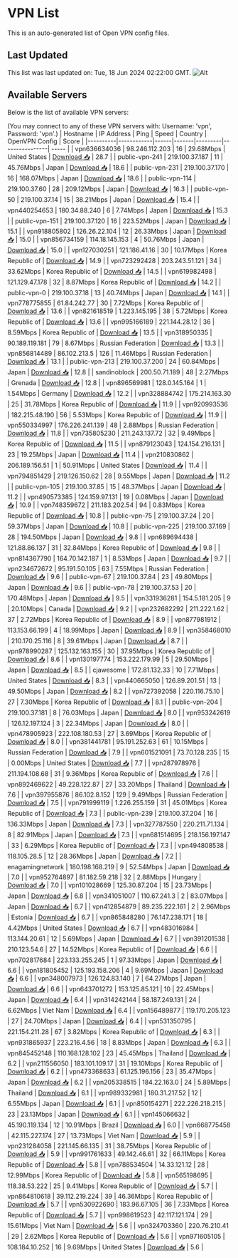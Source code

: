 # VPN List

This is an auto-generated list of Open VPN config files.

## Last Updated

This list was last updated on: Tue, 18 Jun 2024 02:22:00 GMT.
![Alt](https://repobeats.axiom.co/api/embed/186b98318ef1479477931607c1ad7d823f12451f.svg "Repobeats analytics image")

## Available Servers

Below is the list of available VPN servers:

(You may connect to any of these VPN servers with: Username: 'vpn', Password: 'vpn'.)
| Hostname | IP Address | Ping | Speed | Country | OpenVPN Config | Score |
|----------|------------|------|-------|---------|----------------| ----- |
| vpn636634036 | 98.246.112.203 | 16 | 29.68Mbps | United States | [Download 📥](./configs/server_0_US.ovpn) | 28.7 |
| public-vpn-241 | 219.100.37.187 | 11 | 45.76Mbps | Japan | [Download 📥](./configs/server_1_JP.ovpn) | 18.6 |
| public-vpn-231 | 219.100.37.170 | 16 | 168.07Mbps | Japan | [Download 📥](./configs/server_2_JP.ovpn) | 18.6 |
| public-vpn-114 | 219.100.37.60 | 28 | 209.12Mbps | Japan | [Download 📥](./configs/server_3_JP.ovpn) | 16.3 |
| public-vpn-50 | 219.100.37.14 | 15 | 38.21Mbps | Japan | [Download 📥](./configs/server_4_JP.ovpn) | 15.4 |
| vpn440254653 | 180.34.88.240 | 6 | 7.74Mbps | Japan | [Download 📥](./configs/server_5_JP.ovpn) | 15.3 |
| public-vpn-151 | 219.100.37.120 | 16 | 223.52Mbps | Japan | [Download 📥](./configs/server_6_JP.ovpn) | 15.1 |
| vpn918805802 | 126.26.22.104 | 12 | 26.33Mbps | Japan | [Download 📥](./configs/server_7_JP.ovpn) | 15.0 |
| vpn856734159 | 114.18.145.153 | 4 | 50.76Mbps | Japan | [Download 📥](./configs/server_8_JP.ovpn) | 15.0 |
| vpn127030251 | 121.186.41.16 | 30 | 10.17Mbps | Korea Republic of | [Download 📥](./configs/server_9_KR.ovpn) | 14.9 |
| vpn723292428 | 203.243.51.121 | 34 | 33.62Mbps | Korea Republic of | [Download 📥](./configs/server_10_KR.ovpn) | 14.5 |
| vpn619982498 | 121.129.47.178 | 32 | 8.87Mbps | Korea Republic of | [Download 📥](./configs/server_11_KR.ovpn) | 14.2 |
| public-vpn-0 | 219.100.37.18 | 13 | 40.74Mbps | Japan | [Download 📥](./configs/server_12_JP.ovpn) | 14.1 |
| vpn778775855 | 61.84.242.77 | 30 | 7.72Mbps | Korea Republic of | [Download 📥](./configs/server_13_KR.ovpn) | 13.6 |
| vpn821618519 | 1.223.145.195 | 38 | 5.72Mbps | Korea Republic of | [Download 📥](./configs/server_14_KR.ovpn) | 13.6 |
| vpn995166189 | 221.144.28.12 | 36 | 8.59Mbps | Korea Republic of | [Download 📥](./configs/server_15_KR.ovpn) | 13.5 |
| vpn318950335 | 90.189.119.181 | 79 | 8.67Mbps | Russian Federation | [Download 📥](./configs/server_16_RU.ovpn) | 13.3 |
| vpn856814489 | 86.102.213.5 | 126 | 11.46Mbps | Russian Federation | [Download 📥](./configs/server_17_RU.ovpn) | 13.1 |
| public-vpn-213 | 219.100.37.200 | 24 | 60.84Mbps | Japan | [Download 📥](./configs/server_18_JP.ovpn) | 12.8 |
| sandinoblock | 200.50.71.189 | 48 | 2.27Mbps | Grenada | [Download 📥](./configs/server_19_GD.ovpn) | 12.8 |
| vpn896569981 | 128.0.145.164 | 1 | 1.54Mbps | Germany | [Download 📥](./configs/server_20_DE.ovpn) | 12.2 |
| vpn328884742 | 175.214.163.30 | 25 | 31.78Mbps | Korea Republic of | [Download 📥](./configs/server_21_KR.ovpn) | 11.9 |
| vpn920993536 | 182.215.48.190 | 56 | 5.53Mbps | Korea Republic of | [Download 📥](./configs/server_22_KR.ovpn) | 11.9 |
| vpn550334997 | 176.226.241.139 | 48 | 2.88Mbps | Russian Federation | [Download 📥](./configs/server_23_RU.ovpn) | 11.8 |
| vpn735805230 | 211.243.137.72 | 32 | 9.49Mbps | Korea Republic of | [Download 📥](./configs/server_24_KR.ovpn) | 11.5 |
| vpn879123043 | 124.154.216.131 | 23 | 19.25Mbps | Japan | [Download 📥](./configs/server_25_JP.ovpn) | 11.4 |
| vpn210830862 | 206.189.156.51 | 1 | 50.91Mbps | United States | [Download 📥](./configs/server_26_US.ovpn) | 11.4 |
| vpn794851429 | 219.126.150.62 | 28 | 9.55Mbps | Japan | [Download 📥](./configs/server_27_JP.ovpn) | 11.2 |
| public-vpn-105 | 219.100.37.85 | 15 | 48.37Mbps | Japan | [Download 📥](./configs/server_28_JP.ovpn) | 11.2 |
| vpn490573385 | 124.159.97.131 | 19 | 0.08Mbps | Japan | [Download 📥](./configs/server_29_JP.ovpn) | 10.9 |
| vpn748359672 | 211.183.202.54 | 94 | 0.83Mbps | Korea Republic of | [Download 📥](./configs/server_30_KR.ovpn) | 10.8 |
| public-vpn-75 | 219.100.37.24 | 20 | 59.37Mbps | Japan | [Download 📥](./configs/server_31_JP.ovpn) | 10.8 |
| public-vpn-225 | 219.100.37.169 | 28 | 194.50Mbps | Japan | [Download 📥](./configs/server_32_JP.ovpn) | 9.8 |
| vpn689694438 | 121.88.86.137 | 31 | 32.84Mbps | Korea Republic of | [Download 📥](./configs/server_33_KR.ovpn) | 9.8 |
| vpn814367790 | 164.70.142.187 | 1 | 8.53Mbps | Japan | [Download 📥](./configs/server_34_JP.ovpn) | 9.7 |
| vpn234672672 | 95.191.50.105 | 63 | 7.55Mbps | Russian Federation | [Download 📥](./configs/server_35_RU.ovpn) | 9.6 |
| public-vpn-67 | 219.100.37.84 | 23 | 49.80Mbps | Japan | [Download 📥](./configs/server_36_JP.ovpn) | 9.6 |
| public-vpn-78 | 219.100.37.53 | 20 | 170.48Mbps | Japan | [Download 📥](./configs/server_37_JP.ovpn) | 9.5 |
| vpn331936281 | 154.5.181.205 | 9 | 20.10Mbps | Canada | [Download 📥](./configs/server_38_CA.ovpn) | 9.2 |
| vpn232682292 | 211.222.1.62 | 37 | 2.72Mbps | Korea Republic of | [Download 📥](./configs/server_39_KR.ovpn) | 8.9 |
| vpn877981912 | 113.153.66.199 | 4 | 18.99Mbps | Japan | [Download 📥](./configs/server_40_JP.ovpn) | 8.9 |
| vpn358468010 | 210.170.25.116 | 8 | 39.61Mbps | Japan | [Download 📥](./configs/server_41_JP.ovpn) | 8.7 |
| vpn978990287 | 125.132.163.155 | 30 | 37.95Mbps | Korea Republic of | [Download 📥](./configs/server_42_KR.ovpn) | 8.6 |
| vpn130197774 | 153.222.179.99 | 5 | 29.50Mbps | Japan | [Download 📥](./configs/server_43_JP.ovpn) | 8.5 |
| cjawesome | 172.81.132.33 | 10 | 7.71Mbps | United States | [Download 📥](./configs/server_44_US.ovpn) | 8.3 |
| vpn440665050 | 126.89.201.51 | 13 | 49.50Mbps | Japan | [Download 📥](./configs/server_45_JP.ovpn) | 8.2 |
| vpn727392058 | 220.116.75.10 | 27 | 7.30Mbps | Korea Republic of | [Download 📥](./configs/server_46_KR.ovpn) | 8.1 |
| public-vpn-204 | 219.100.37.181 | 8 | 76.03Mbps | Japan | [Download 📥](./configs/server_47_JP.ovpn) | 8.0 |
| vpn953242619 | 126.12.197.124 | 3 | 22.34Mbps | Japan | [Download 📥](./configs/server_48_JP.ovpn) | 8.0 |
| vpn478905923 | 222.108.180.53 | 27 | 3.69Mbps | Korea Republic of | [Download 📥](./configs/server_49_KR.ovpn) | 8.0 |
| vpn381441781 | 95.191.252.63 | 61 | 10.15Mbps | Russian Federation | [Download 📥](./configs/server_50_RU.ovpn) | 7.9 |
| vpn601521091 | 73.70.128.235 | 15 | 0.00Mbps | United States | [Download 📥](./configs/server_51_US.ovpn) | 7.7 |
| vpn287978976 | 211.194.108.68 | 31 | 9.36Mbps | Korea Republic of | [Download 📥](./configs/server_52_KR.ovpn) | 7.6 |
| vpn892469622 | 49.228.122.87 | 27 | 33.20Mbps | Thailand | [Download 📥](./configs/server_53_TH.ovpn) | 7.6 |
| vpn397955876 | 86.102.8.152 | 129 | 9.49Mbps | Russian Federation | [Download 📥](./configs/server_54_RU.ovpn) | 7.5 |
| vpn791999119 | 1.226.255.159 | 31 | 45.01Mbps | Korea Republic of | [Download 📥](./configs/server_55_KR.ovpn) | 7.3 |
| public-vpn-239 | 219.100.37.204 | 16 | 136.33Mbps | Japan | [Download 📥](./configs/server_56_JP.ovpn) | 7.3 |
| vpn327787550 | 220.211.71.134 | 8 | 82.91Mbps | Japan | [Download 📥](./configs/server_57_JP.ovpn) | 7.3 |
| vpn681514695 | 218.156.197.147 | 33 | 6.29Mbps | Korea Republic of | [Download 📥](./configs/server_58_KR.ovpn) | 7.3 |
| vpn494808538 | 118.105.28.5 | 12 | 28.36Mbps | Japan | [Download 📥](./configs/server_59_JP.ovpn) | 7.2 |
| enagamingnetwork | 180.198.168.219 | 9 | 52.54Mbps | Japan | [Download 📥](./configs/server_60_JP.ovpn) | 7.0 |
| vpn952764897 | 81.182.59.218 | 32 | 2.88Mbps | Hungary | [Download 📥](./configs/server_61_HU.ovpn) | 7.0 |
| vpn101028669 | 125.30.87.204 | 15 | 23.73Mbps | Japan | [Download 📥](./configs/server_62_JP.ovpn) | 6.8 |
| vpn341051007 | 110.67.241.3 | 2 | 83.07Mbps | Japan | [Download 📥](./configs/server_63_JP.ovpn) | 6.7 |
| vpn412854879 | 89.235.222.161 | 2 | 2.96Mbps | Estonia | [Download 📥](./configs/server_64_EE.ovpn) | 6.7 |
| vpn865848280 | 76.147.238.171 | 18 | 4.42Mbps | United States | [Download 📥](./configs/server_65_US.ovpn) | 6.7 |
| vpn483016984 | 113.144.20.61 | 12 | 5.69Mbps | Japan | [Download 📥](./configs/server_66_JP.ovpn) | 6.7 |
| vpn391201538 | 210.123.54.6 | 27 | 14.52Mbps | Korea Republic of | [Download 📥](./configs/server_67_KR.ovpn) | 6.6 |
| vpn702817684 | 223.133.255.245 | 1 | 97.33Mbps | Japan | [Download 📥](./configs/server_68_JP.ovpn) | 6.6 |
| vpn181805452 | 125.193.158.206 | 4 | 9.69Mbps | Japan | [Download 📥](./configs/server_69_JP.ovpn) | 6.6 |
| vpn348007973 | 126.124.83.140 | 7 | 64.27Mbps | Japan | [Download 📥](./configs/server_70_JP.ovpn) | 6.6 |
| vpn643701272 | 153.125.85.121 | 10 | 22.45Mbps | Japan | [Download 📥](./configs/server_71_JP.ovpn) | 6.4 |
| vpn314242144 | 58.187.249.131 | 24 | 6.62Mbps | Viet Nam | [Download 📥](./configs/server_72_VN.ovpn) | 6.4 |
| vpn156489877 | 119.170.205.123 | 27 | 24.70Mbps | Japan | [Download 📥](./configs/server_73_JP.ovpn) | 6.4 |
| vpn531350795 | 221.154.211.28 | 67 | 3.82Mbps | Korea Republic of | [Download 📥](./configs/server_74_KR.ovpn) | 6.3 |
| vpn931865937 | 223.216.4.56 | 18 | 8.83Mbps | Japan | [Download 📥](./configs/server_75_JP.ovpn) | 6.3 |
| vpn845452148 | 110.168.128.102 | 23 | 45.45Mbps | Thailand | [Download 📥](./configs/server_76_TH.ovpn) | 6.2 |
| vpn211556050 | 183.101.109.17 | 31 | 19.10Mbps | Korea Republic of | [Download 📥](./configs/server_77_KR.ovpn) | 6.2 |
| vpn473368633 | 61.125.196.156 | 23 | 35.47Mbps | Japan | [Download 📥](./configs/server_78_JP.ovpn) | 6.2 |
| vpn205338515 | 184.22.163.0 | 24 | 5.89Mbps | Thailand | [Download 📥](./configs/server_79_TH.ovpn) | 6.1 |
| vpn989332981 | 180.31.217.52 | 12 | 6.55Mbps | Japan | [Download 📥](./configs/server_80_JP.ovpn) | 6.1 |
| vpn850154271 | 222.226.218.215 | 23 | 23.13Mbps | Japan | [Download 📥](./configs/server_81_JP.ovpn) | 6.1 |
| vpn145066632 | 45.190.119.134 | 12 | 10.91Mbps | Brazil | [Download 📥](./configs/server_82_BR.ovpn) | 6.0 |
| vpn668775458 | 42.115.227.174 | 27 | 13.73Mbps | Viet Nam | [Download 📥](./configs/server_83_VN.ovpn) | 5.9 |
| vpn231284058 | 221.145.66.135 | 31 | 38.75Mbps | Korea Republic of | [Download 📥](./configs/server_84_KR.ovpn) | 5.9 |
| vpn991761633 | 49.142.46.61 | 32 | 66.11Mbps | Korea Republic of | [Download 📥](./configs/server_85_KR.ovpn) | 5.8 |
| vpn788534504 | 14.33.121.12 | 28 | 12.99Mbps | Korea Republic of | [Download 📥](./configs/server_86_KR.ovpn) | 5.8 |
| vpn565198695 | 118.38.53.222 | 25 | 9.41Mbps | Korea Republic of | [Download 📥](./configs/server_87_KR.ovpn) | 5.7 |
| vpn864810618 | 39.112.219.224 | 39 | 46.36Mbps | Korea Republic of | [Download 📥](./configs/server_88_KR.ovpn) | 5.7 |
| vpn530922690 | 183.96.67.105 | 36 | 7.33Mbps | Korea Republic of | [Download 📥](./configs/server_89_KR.ovpn) | 5.7 |
| vpn998619523 | 42.117.121.174 | 29 | 15.61Mbps | Viet Nam | [Download 📥](./configs/server_90_VN.ovpn) | 5.6 |
| vpn324703360 | 220.76.210.41 | 29 | 2.62Mbps | Korea Republic of | [Download 📥](./configs/server_91_KR.ovpn) | 5.6 |
| vpn971605105 | 108.184.10.252 | 16 | 9.69Mbps | United States | [Download 📥](./configs/server_92_US.ovpn) | 5.6 |
